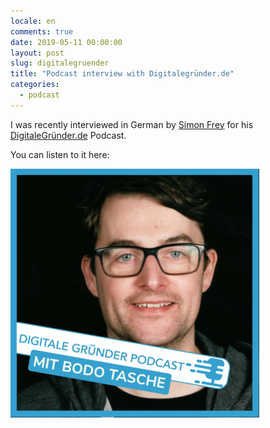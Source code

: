 ```yaml
---
locale: en
comments: true
date: 2019-05-11 00:00:00
layout: post
slug: digitalegruender
title: "Podcast interview with Digitalegründer.de"
categories:
  - podcast
---
```


I was recently interviewed in German by [Simon Frey](https://www.simon-frey.eu/)
for his [DigitaleGründer.de](https://digitalegruender.de) Podcast.

You can listen to it here:

[![Profile Picture of Bodo Tasche](/images/2019-05-11-digital/bodo_tasche-398x398.png)](https://digitalegruender.de/allgemein/mit-hilfe-des-prototyp-funds-euer-herzensprojekt-umsetzen-mit-bodo-tasche-von-signdict/)
